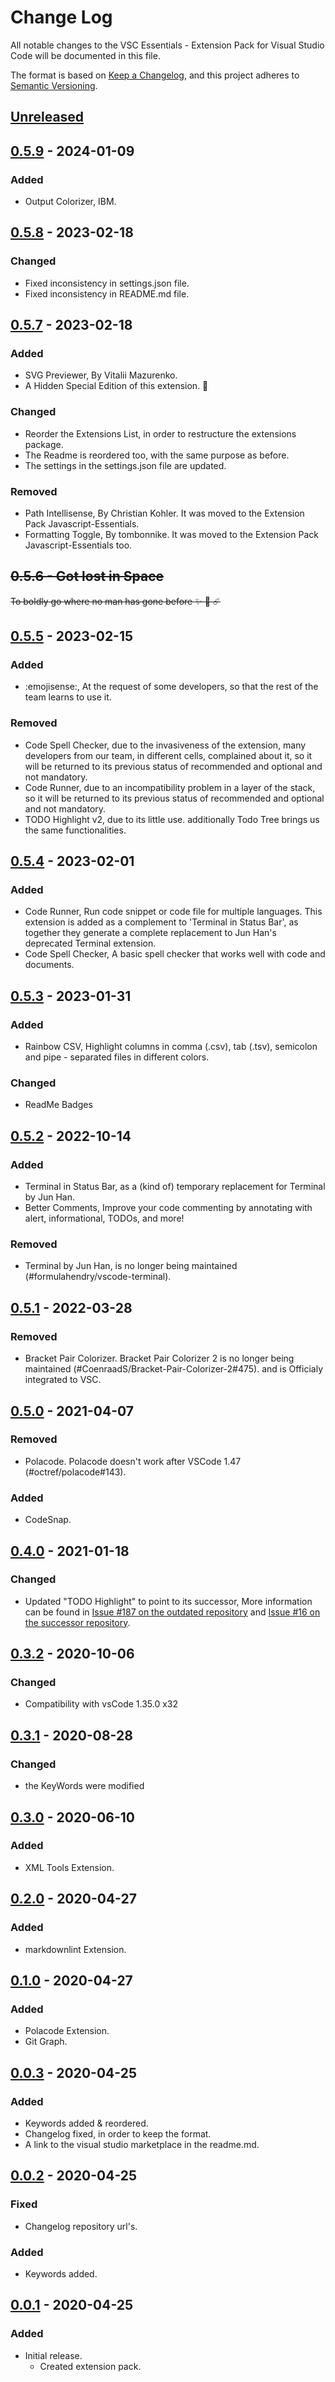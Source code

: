 # Change Log

All notable changes to the VSC Essentials - Extension Pack for Visual Studio Code will be documented in this file.

The format is based on [Keep a Changelog](https://keepachangelog.com/en/1.0.0/),
and this project adheres to [Semantic Versioning](https://semver.org/spec/v2.0.0.html).

## [Unreleased]

## [0.5.9] - 2024-01-09

### Added

* Output Colorizer, IBM.

## [0.5.8] - 2023-02-18

### Changed

* Fixed inconsistency in settings.json file.
* Fixed inconsistency in README.md file.

## [0.5.7] - 2023-02-18

### Added

* SVG Previewer, By Vitalii Mazurenko.
* A Hidden Special Edition of this extension. 🙊

### Changed

* Reorder the Extensions List, in order to restructure the extensions package.
* The Readme is reordered too, with the same purpose as before.
* The settings in the settings.json file are updated.

### Removed

* Path Intellisense, By Christian Kohler. It was moved to the Extension Pack Javascript-Essentials.
* Formatting Toggle, By tombonnike.  It was moved to the Extension Pack Javascript-Essentials too.

## ~~0.5.6 - Got lost in Space~~
~~To boldly go where no man has gone before ✨ 🚀 ☄️~~

## [0.5.5] - 2023-02-15

### Added

* :emojisense:, At the request of some developers, so that the rest of the team learns to use it.

### Removed

* Code Spell Checker, due to the invasiveness of the extension, many developers from our team, in different cells, complained about it, so it will be returned to its previous status of recommended and optional and not mandatory.
* Code Runner, due to an incompatibility problem in a layer of the stack, so it will be returned to its previous status of recommended and optional and not mandatory.
* TODO Highlight v2, due to its little use. additionally Todo Tree brings us the same functionalities.

## [0.5.4] - 2023-02-01

### Added

* Code Runner, Run code snippet or code file for multiple languages. This extension is added as a complement to 'Terminal in Status Bar', as together they generate a complete replacement to Jun Han's deprecated Terminal extension.
* Code Spell Checker, A basic spell checker that works well with code and documents.

## [0.5.3] - 2023-01-31

### Added

* Rainbow CSV, Highlight columns in comma (.csv), tab (.tsv), semicolon and pipe - separated files in different colors.

### Changed

* ReadMe Badges

## [0.5.2] - 2022-10-14

### Added

* Terminal in Status Bar, as a (kind of) temporary replacement for Terminal by Jun Han.
* Better Comments, Improve your code commenting by annotating with alert, informational, TODOs, and more!

### Removed

* Terminal by Jun Han, is no longer being maintained (#formulahendry/vscode-terminal).

## [0.5.1] - 2022-03-28

### Removed

* Bracket Pair Colorizer. Bracket Pair Colorizer 2 is no longer being maintained (#CoenraadS/Bracket-Pair-Colorizer-2#475). and is Officialy integrated to VSC.

## [0.5.0] - 2021-04-07

### Removed  

* Polacode. Polacode doesn't work after VSCode 1.47 (#octref/polacode#143).

### Added  

* CodeSnap.

## [0.4.0] - 2021-01-18

### Changed

* Updated "TODO Highlight" to point to its successor, More information can be found in [Issue #187 on the outdated repository](wayou/vscode-todo-highlight#187) and [Issue #16 on the successor repository](jgclark/vscode-todo-highlight#16).

## [0.3.2] - 2020-10-06

### Changed

* Compatibility with vsCode 1.35.0 x32

## [0.3.1] - 2020-08-28

### Changed

* the KeyWords were modified

## [0.3.0] - 2020-06-10

### Added

* XML Tools Extension.
  
## [0.2.0] - 2020-04-27

### Added

* markdownlint Extension.

## [0.1.0] - 2020-04-27

### Added

* Polacode Extension.
* Git Graph.

## [0.0.3] - 2020-04-25

### Added

* Keywords added & reordered.
* Changelog fixed, in order to keep the format.
* A link to the visual studio marketplace in the readme.md.

## [0.0.2] - 2020-04-25

### Fixed

* Changelog repository url's.
  
### Added

* Keywords added.

## [0.0.1] - 2020-04-25

### Added

* Initial release.
  * Created extension pack.

[Unreleased]: https://github.com/Gydunhn/VSC-Essentials/tree/develop
[0.5.9]: https://github.com/Gydunhn/VSC-Essentials/releases/tag/0.5.9
[0.5.8]: https://github.com/Gydunhn/VSC-Essentials/releases/tag/0.5.8
[0.5.7]: https://github.com/Gydunhn/VSC-Essentials/releases/tag/0.5.7
[0.5.5]: https://github.com/Gydunhn/VSC-Essentials/releases/tag/0.5.5
[0.5.4]: https://github.com/Gydunhn/VSC-Essentials/releases/tag/0.5.4
[0.5.3]: https://github.com/Gydunhn/VSC-Essentials/releases/tag/0.5.3
[0.5.2]: https://github.com/Gydunhn/VSC-Essentials/releases/tag/0.5.2
[0.5.1]: https://github.com/Gydunhn/VSC-Essentials/releases/tag/0.5.1
[0.5.0]: https://github.com/Gydunhn/VSC-Essentials/releases/tag/0.5.0
[0.4.0]: https://github.com/Gydunhn/VSC-Essentials/releases/tag/0.4.0
[0.3.2]: https://github.com/Gydunhn/VSC-Essentials/releases/tag/0.3.2
[0.3.1]: https://github.com/Gydunhn/VSC-Essentials/releases/tag/0.3.1
[0.3.0]: https://github.com/Gydunhn/VSC-Essentials/releases/tag/0.3.0
[0.2.0]: https://github.com/Gydunhn/VSC-Essentials/releases/tag/0.2.0
[0.1.0]: https://github.com/Gydunhn/VSC-Essentials/releases/tag/0.1.0
[0.0.3]: https://github.com/Gydunhn/VSC-Essentials/releases/tag/0.0.3
[0.0.2]: https://github.com/Gydunhn/VSC-Essentials/releases/tag/0.0.2
[0.0.1]: https://github.com/Gydunhn/VSC-Essentials/releases/tag/0.0.1